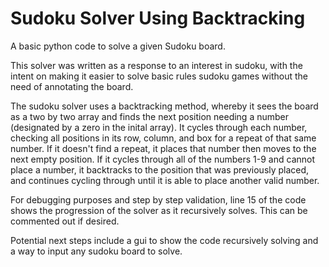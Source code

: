 # Sudoku Solver Using Backtracking
A basic python code to solve a given Sudoku board.

This solver was written as a response to an interest in sudoku, with the intent on making it easier to solve basic rules sudoku games
without the need of annotating the board.

The sudoku solver uses a backtracking method, whereby it sees the board as a two by two array and finds the next position needing a number
(designated by a zero in the inital array). It cycles through each number, checking all positions in its row, column, and box for a
repeat of that same number. If it doesn't find a repeat, it places that number then moves to the next empty position. If it cycles through all of the numbers 1-9 and cannot place a number, it backtracks to the position that was previously placed, and continues cycling through
until it is able to place another valid number.

For debugging purposes and step by step validation, line 15 of the code shows the progression of the solver as it recursively solves.
This can be commented out if desired.

Potential next steps include a gui to show the code recursively solving and a way to input any sudoku board to solve.
